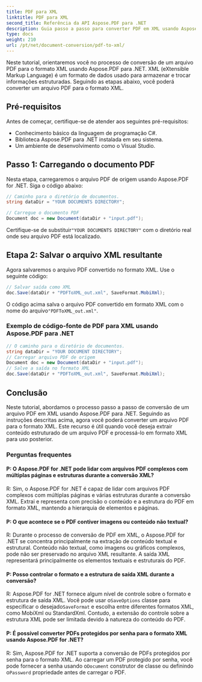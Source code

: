 ```yaml
---
title: PDF para XML
linktitle: PDF para XML
second_title: Referência da API Aspose.PDF para .NET
description: Guia passo a passo para converter PDF em XML usando Aspose.PDF para .NET.
type: docs
weight: 210
url: /pt/net/document-conversion/pdf-to-xml/
---
```

Neste tutorial, orientaremos você no processo de conversão de um arquivo PDF para o formato XML usando Aspose.PDF para .NET. XML (eXtensible Markup Language) é um formato de dados usado para armazenar e trocar informações estruturadas. Seguindo as etapas abaixo, você poderá converter um arquivo PDF para o formato XML.

## Pré-requisitos
Antes de começar, certifique-se de atender aos seguintes pré-requisitos:

- Conhecimento básico da linguagem de programação C#.
- Biblioteca Aspose.PDF para .NET instalada em seu sistema.
- Um ambiente de desenvolvimento como o Visual Studio.

## Passo 1: Carregando o documento PDF
Nesta etapa, carregaremos o arquivo PDF de origem usando Aspose.PDF for .NET. Siga o código abaixo:

```csharp
// Caminho para o diretório de documentos.
string dataDir = "YOUR DOCUMENTS DIRECTORY";

// Carregue o documento PDF
Document doc = new Document(dataDir + "input.pdf");
```

 Certifique-se de substituir`"YOUR DOCUMENTS DIRECTORY"` com o diretório real onde seu arquivo PDF está localizado.

## Etapa 2: Salvar o arquivo XML resultante
Agora salvaremos o arquivo PDF convertido no formato XML. Use o seguinte código:

```csharp
// Salvar saída como XML
doc.Save(dataDir + "PDFToXML_out.xml", SaveFormat.MobiXml);
```

 O código acima salva o arquivo PDF convertido em formato XML com o nome do arquivo`"PDFToXML_out.xml"`.

### Exemplo de código-fonte de PDF para XML usando Aspose.PDF para .NET

```csharp
// O caminho para o diretório de documentos.
string dataDir = "YOUR DOCUMENT DIRECTORY";            
// Carregar arquivo PDF de origem
Document doc = new Document(dataDir + "input.pdf");
// Salve a saída no formato XML
doc.Save(dataDir + "PDFToXML_out.xml", SaveFormat.MobiXml);
```

## Conclusão
Neste tutorial, abordamos o processo passo a passo de conversão de um arquivo PDF em XML usando Aspose.PDF para .NET. Seguindo as instruções descritas acima, agora você poderá converter um arquivo PDF para o formato XML. Este recurso é útil quando você deseja extrair conteúdo estruturado de um arquivo PDF e processá-lo em formato XML para uso posterior.

### Perguntas frequentes

#### P: O Aspose.PDF for .NET pode lidar com arquivos PDF complexos com múltiplas páginas e estruturas durante a conversão XML?

R: Sim, o Aspose.PDF for .NET é capaz de lidar com arquivos PDF complexos com múltiplas páginas e várias estruturas durante a conversão XML. Extrai e representa com precisão o conteúdo e a estrutura do PDF em formato XML, mantendo a hierarquia de elementos e páginas.

#### P: O que acontece se o PDF contiver imagens ou conteúdo não textual?

R: Durante o processo de conversão de PDF em XML, o Aspose.PDF for .NET se concentra principalmente na extração de conteúdo textual e estrutural. Conteúdo não textual, como imagens ou gráficos complexos, pode não ser preservado no arquivo XML resultante. A saída XML representará principalmente os elementos textuais e estruturais do PDF.

#### P: Posso controlar o formato e a estrutura de saída XML durante a conversão?

 R: Aspose.PDF for .NET fornece algum nível de controle sobre o formato e estrutura de saída XML. Você pode usar o`SaveOptions` classe para especificar o desejado`SaveFormat` e escolha entre diferentes formatos XML, como MobiXml ou StandardXml. Contudo, a extensão do controle sobre a estrutura XML pode ser limitada devido à natureza do conteúdo do PDF.

#### P: É possível converter PDFs protegidos por senha para o formato XML usando Aspose.PDF for .NET?

 R: Sim, Aspose.PDF for .NET suporta a conversão de PDFs protegidos por senha para o formato XML. Ao carregar um PDF protegido por senha, você pode fornecer a senha usando o`Document` construtor de classe ou definindo o`Password` propriedade antes de carregar o PDF.